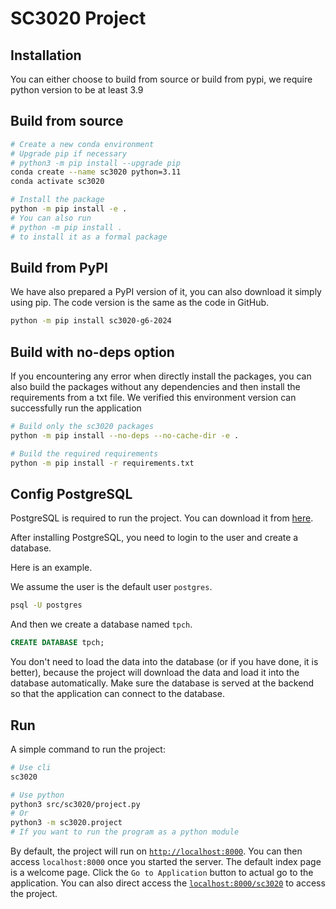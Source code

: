 # SC3020 Project

## Installation

You can either choose to build from source or build from pypi, we require python version to be at least 3.9

## Build from source

```bash
# Create a new conda environment
# Upgrade pip if necessary
# python3 -m pip install --upgrade pip
conda create --name sc3020 python=3.11
conda activate sc3020

# Install the package
python -m pip install -e .
# You can also run
# python -m pip install .
# to install it as a formal package
```

## Build from PyPI

We have also prepared a PyPI version of it, you can also download it simply using pip. The code version is the same as the code in GitHub.

```bash
python -m pip install sc3020-g6-2024
```

## Build with no-deps option

If you encountering any error when directly install the packages, you can also build the packages without any dependencies and then install the requirements from a txt file. We verified this environment version can successfully run the application

```bash
# Build only the sc3020 packages
python -m pip install --no-deps --no-cache-dir -e .

# Build the required requirements
python -m pip install -r requirements.txt
```

## Config PostgreSQL

PostgreSQL is required to run the project. You can download it from [here](https://www.enterprisedb.com/downloads/postgres-postgresql-downloads).

After installing PostgreSQL, you need to login to the user and create a database.

Here is an example.

We assume the user is the default user `postgres`.

```bash
psql -U postgres
```

And then we create a database named `tpch`.

```sql
CREATE DATABASE tpch;
```

You don't need to load the data into the database (or if you have done, it is better), because the project will download the data and load it into the database automatically. Make sure the database is served at the backend so that the application can connect to the database.

## Run

A simple command to run the project:

```bash
# Use cli
sc3020

# Use python
python3 src/sc3020/project.py
# Or
python3 -m sc3020.project
# If you want to run the program as a python module
```

By default, the project will run on [`http://localhost:8000`](http://127.0.0.1:8000). You can then access `localhost:8000` once you started the server. The default index page is a welcome page. Click the `Go to Application` button to actual go to the application. You can also direct access the [`localhost:8000/sc3020`](http://localhost:8000/sc3020/) to access the project.
